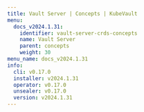```yaml
---
title: Vault Server | Concepts | KubeVault
menu:
  docs_v2024.1.31:
    identifier: vault-server-crds-concepts
    name: Vault Server
    parent: concepts
    weight: 30
menu_name: docs_v2024.1.31
info:
  cli: v0.17.0
  installer: v2024.1.31
  operator: v0.17.0
  unsealer: v0.17.0
  version: v2024.1.31
---
```


